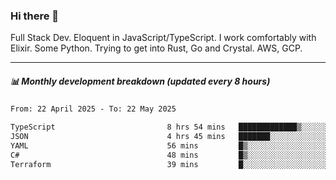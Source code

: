 ### Hi there 👋

Full Stack Dev. Eloquent in JavaScript/TypeScript. I work comfortably with Elixir. Some Python. Trying to get into Rust, Go and Crystal. AWS, GCP.

***

##### 📊 Monthly development breakdown (updated every 8 hours)

<!--START_SECTION:waka-->

```txt
From: 22 April 2025 - To: 22 May 2025

TypeScript                         8 hrs 54 mins   █████████████▒░░░░░░░░░░░   53.25 %
JSON                               4 hrs 45 mins   ███████░░░░░░░░░░░░░░░░░░   28.44 %
YAML                               56 mins         █▒░░░░░░░░░░░░░░░░░░░░░░░   05.59 %
C#                                 48 mins         █▒░░░░░░░░░░░░░░░░░░░░░░░   04.85 %
Terraform                          39 mins         █░░░░░░░░░░░░░░░░░░░░░░░░   03.97 %
```

<!--END_SECTION:waka-->

